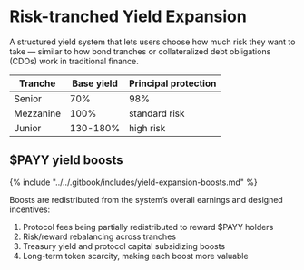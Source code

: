 # Risk-tranched Yield Expansion

A structured yield system that lets users choose how much risk they want to take — similar to how bond tranches or collateralized debt obligations (CDOs) work in traditional finance.

| Tranche   | Base yield | Principal protection |
| --------- | ---------- | -------------------- |
| Senior    | 70%        | 98%                  |
| Mezzanine | 100%       | standard risk        |
| Junior    | 130-180%   | high risk            |

## $PAYY yield boosts

{% include "../../.gitbook/includes/yield-expansion-boosts.md" %}

Boosts are redistributed from the system’s overall earnings and designed incentives:

1. Protocol fees being partially redistributed to reward $PAYY holders
2. Risk/reward rebalancing across tranches
3. Treasury yield and protocol capital subsidizing boosts
4. Long-term token scarcity, making each boost more valuable
